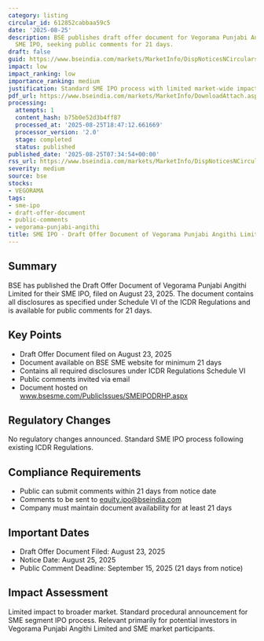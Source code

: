 ```yaml
---
category: listing
circular_id: 612852cabbaa59c5
date: '2025-08-25'
description: BSE publishes draft offer document for Vegorama Punjabi Angithi Limited
  SME IPO, seeking public comments for 21 days.
draft: false
guid: https://www.bseindia.com/markets/MarketInfo/DispNoticesNCirculars.aspx?Noticeid={1A561249-EADC-4B86-9E6D-CBAFA65F17CF}&noticeno=20250825-5&dt=08/25/2025&icount=5&totcount=67&flag=0
impact: low
impact_ranking: low
importance_ranking: medium
justification: Standard SME IPO process with limited market-wide impact
pdf_url: https://www.bseindia.com/markets/MarketInfo/DownloadAttach.aspx?id=20250825-5&attachedId=
processing:
  attempts: 1
  content_hash: b75b0e52d3b4ff87
  processed_at: '2025-08-25T18:47:12.661669'
  processor_version: '2.0'
  stage: completed
  status: published
published_date: '2025-08-25T07:34:54+00:00'
rss_url: https://www.bseindia.com/markets/MarketInfo/DispNoticesNCirculars.aspx?Noticeid={1A561249-EADC-4B86-9E6D-CBAFA65F17CF}&noticeno=20250825-5&dt=08/25/2025&icount=5&totcount=67&flag=0
severity: medium
source: bse
stocks:
- VEGORAMA
tags:
- sme-ipo
- draft-offer-document
- public-comments
- vegorama-punjabi-angithi
title: SME IPO - Draft Offer Document of Vegorama Punjabi Angithi Limited
---
```


## Summary

BSE has published the Draft Offer Document of Vegorama Punjabi Angithi Limited for their SME IPO, filed on August 23, 2025. The document contains all disclosures as specified under Schedule VI of the ICDR Regulations and is available for public comments for 21 days.

## Key Points

- Draft Offer Document filed on August 23, 2025
- Document available on BSE SME website for minimum 21 days
- Contains all required disclosures under ICDR Regulations Schedule VI
- Public comments invited via email
- Document hosted on www.bsesme.com/PublicIssues/SMEIPODRHP.aspx

## Regulatory Changes

No regulatory changes announced. Standard SME IPO process following existing ICDR Regulations.

## Compliance Requirements

- Public can submit comments within 21 days from notice date
- Comments to be sent to equity.ipo@bseindia.com
- Company must maintain document availability for at least 21 days

## Important Dates

- Draft Offer Document Filed: August 23, 2025
- Notice Date: August 25, 2025
- Public Comment Deadline: September 15, 2025 (21 days from notice)

## Impact Assessment

Limited impact to broader market. Standard procedural announcement for SME segment IPO process. Relevant primarily for potential investors in Vegorama Punjabi Angithi Limited and SME market participants.